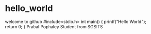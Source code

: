 # hello_world
welcome to github
#include<stdio.h>
int main()
{
printf("Hello World");
return 0;
}
Prabal Pophaley
Student
from SGSITS